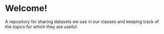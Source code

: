 # Welcome!
A repository for sharing datasets we use in our classes and keeping track of the topics for which they are useful.
